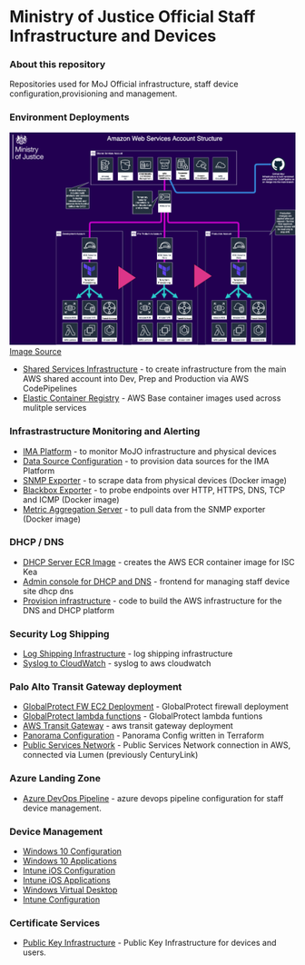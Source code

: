 # Ministry of Justice Official Staff Infrastructure and Devices

### About this repository

Repositories used for MoJ Official infrastructure, staff device configuration,provisioning and management.

### Environment Deployments

![AWS account deployment](diagrams/mojo-accounts.png)
[Image Source](diagrams/hld-diagrams.drawio)

- [Shared Services Infrastructure](https://github.com/ministryofjustice/staff-device-shared-services-infrastructure) - to create infrastructure from the main AWS shared account into Dev, Prep and Production via AWS CodePipelines
- [Elastic Container Registry](https://github.com/ministryofjustice/staff-device-docker-base-images) - AWS Base container images used across mulitple services

### Infrastrastructure Monitoring and Alerting

- [IMA Platform](https://github.com/ministryofjustice/staff-infrastructure-monitoring) - to monitor MoJO infrastructure and physical devices
- [Data Source Configuration](https://github.com/ministryofjustice/staff-infrastructure-monitoring-datasource-config) - to provision data sources for the IMA Platform
- [SNMP Exporter](https://github.com/ministryofjustice/staff-infrastructure-monitoring-snmpexporter) - to scrape data from physical devices (Docker image)
- [Blackbox Exporter](https://github.com/ministryofjustice/staff-infrastructure-monitoring-blackbox-exporter) - to probe endpoints over HTTP, HTTPS, DNS, TCP and ICMP (Docker image)
- [Metric Aggregation Server](https://github.com/ministryofjustice/staff-infrastructure-metric-aggregation-server) - to pull data from the SNMP exporter (Docker image)

### DHCP / DNS

- [DHCP Server ECR Image](https://github.com/ministryofjustice/staff-device-dhcp-server) - creates the AWS ECR container image for ISC Kea
- [Admin console for DHCP and DNS](https://github.com/ministryofjustice/staff-device-dns-dhcp-admin) - frontend for managing staff device site dhcp dns
- [Provision infrastructure](https://github.com/ministryofjustice/staff-device-dns-dhcp-infrastructure) - code to build the AWS infrastructure for the DNS and DHCP platform

### Security Log Shipping

- [Log Shipping Infrastructure](https://github.com/ministryofjustice/staff-device-logging-infrastructure) - log shipping infrastructure
- [Syslog to CloudWatch](https://github.com/ministryofjustice/staff-device-logging-syslog-to-cloudwatch) - syslog to aws cloudwatch

### Palo Alto Transit Gateway deployment

- [GlobalProtect FW EC2 Deployment](https://github.com/ministryofjustice/deployment-GlobalProtect) - GlobalProtect firewall deployment
- [GlobalProtect lambda functions](https://github.com/ministryofjustice/terraform-aws-step_function_globalprotect) - GlobalProtect lambda funtions
- [AWS Transit Gateway](https://github.com/ministryofjustice/deployment-tgw) - aws transit gateway deployment
- [Panorama Configuration](https://github.com/ministryofjustice/terraform-panorama-config) - Panorama Config written in Terraform
- [Public Services Network](https://github.com/ministryofjustice/deployment-PSN) - Public Services Network connection in AWS, connected via Lumen (previously CenturyLink)

### Azure Landing Zone

- [Azure DevOps Pipeline](https://github.com/ministryofjustice/staff-infrastructure-azure-landing-zone) - azure devops pipeline configuration for staff device management.

### Device Management

- [Windows 10 Configuration](https://github.com/ministryofjustice/staff-device-management-windows10-configuration)
- [Windows 10 Applications](https://github.com/ministryofjustice/staff-device-management-windows10-apps)
- [Intune iOS Configuration](https://github.com/ministryofjustice/staff-device-management-ios-configuration)
- [Intune iOS Applications](https://github.com/ministryofjustice/staff-device-management-ios-apps)
- [Windows Virtual Desktop](https://github.com/ministryofjustice/staff-device-management-virtualdesktop)
- [Intune Configuration](https://github.com/ministryofjustice/moj-official-intune)

### Certificate Services

- [Public Key Infrastructure](https://github.com/ministryofjustice/staff-infrastructure-certificate-services) - Public Key Infrastructure for devices and users.
